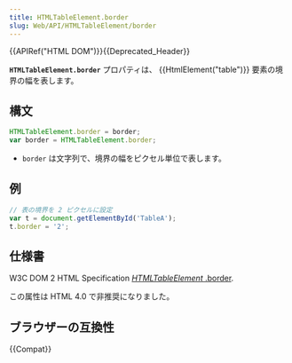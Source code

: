 ```yaml
---
title: HTMLTableElement.border
slug: Web/API/HTMLTableElement/border
---
```

{{APIRef("HTML DOM")}}{{Deprecated_Header}}

**`HTMLTableElement.border`** プロパティは、 {{HtmlElement("table")}} 要素の境界の幅を表します。

## 構文

```js
HTMLTableElement.border = border;
var border = HTMLTableElement.border;
```

- `border` は文字列で、境界の幅をピクセル単位で表します。

## 例

```js
// 表の境界を 2 ピクセルに設定
var t = document.getElementById('TableA');
t.border = '2';
```

## 仕様書

W3C DOM 2 HTML Specification [_HTMLTableElement_
.border](https://www.w3.org/TR/DOM-Level-2-HTML/html.html#ID-50969400).

この属性は HTML 4.0 で非推奨になりました。

## ブラウザーの互換性

{{Compat}}

